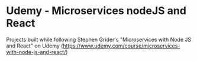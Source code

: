 # Udemy - Microservices nodeJS and React

Projects built while following Stephen Grider's "Microservices with Node JS and React" on Udemy (https://www.udemy.com/course/microservices-with-node-js-and-react/)
